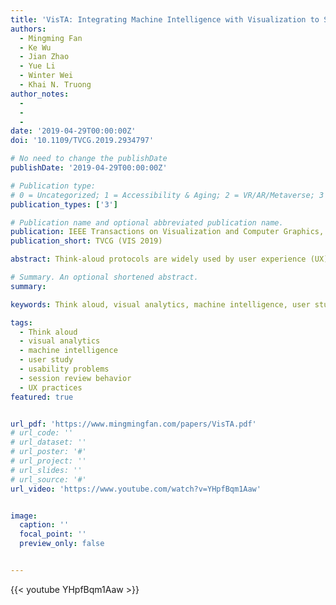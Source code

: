 ```yaml
---
title: 'VisTA: Integrating Machine Intelligence with Visualization to Support the Investigation of Think-Aloud Sessions'
authors:
  - Mingming Fan
  - Ke Wu
  - Jian Zhao
  - Yue Li
  - Winter Wei
  - Khai N. Truong
author_notes:
  - 
  - 
  - 
date: '2019-04-29T00:00:00Z'
doi: '10.1109/TVCG.2019.2934797'

# No need to change the publishDate 
publishDate: '2019-04-29T00:00:00Z'

# Publication type: 
# 0 = Uncategorized; 1 = Accessibility & Aging; 2 = VR/AR/Metaverse; 3 = Human-AI Collaboration; 4 = UX Methodology; 5 = Social Computing; 6 = Sensing; 
publication_types: ['3']

# Publication name and optional abbreviated publication name.
publication: IEEE Transactions on Visualization and Computer Graphics, Vol. 26, Issue 1, January, 2020
publication_short: TVCG (VIS 2019)

abstract: Think-aloud protocols are widely used by user experience (UX) practitioners in usability testing to uncover issues in user interface design. It is often arduous to analyze large amounts of recorded think-aloud sessions and few UX practitioners have an opportunity to get a second perspective during their analysis due to time and resource constraints. Inspired by the recent research that shows subtle verbalization and speech patterns tend to occur when users encounter usability problems, we take the first step to design and evaluate an intelligent visual analytics tool that leverages such patterns to identify usability problem encounters and present them to UX practitioners to assist their analysis. We first conducted and recorded think-aloud sessions, and then extracted textual and acoustic features from the recordings and trained machine learning (ML) models to detect problem encounters. Next, we iteratively designed and developed a visual analytics tool, VisTA, which enables dynamic investigation of think-aloud sessions with a timeline visualization of ML predictions and input features. We conducted a between-subjects laboratory study to compare three conditions, i.e., VisTA, VisTASimple (no visualization of the ML’s input features), and Baseline (no ML information at all), with 30 UX professionals. The findings show that UX professionals identified more problem encounters when using VisTA than Baseline by leveraging the problem visualization as an overview, anticipations, and anchors as well as the feature visualization as a means to understand what ML considers and omits. Our findings also provide insights into how they treated ML, dealt with (dis)agreement with ML, and reviewed the videos (i.e., play, pause, and rewind).

# Summary. An optional shortened abstract.
summary: 

keywords: Think aloud, visual analytics, machine intelligence, user study, usability problems, session review behavior, UX practices

tags:
  - Think aloud
  - visual analytics
  - machine intelligence
  - user study
  - usability problems
  - session review behavior
  - UX practices
featured: true


url_pdf: 'https://www.mingmingfan.com/papers/VisTA.pdf'
# url_code: ''
# url_dataset: ''
# url_poster: '#'
# url_project: ''
# url_slides: ''
# url_source: '#'
url_video: 'https://www.youtube.com/watch?v=YHpfBqm1Aaw'


image:
  caption: ''
  focal_point: ''
  preview_only: false


---
```


<!-- put your youtube/Vimeo video ID here if possible -->
{{< youtube YHpfBqm1Aaw >}}



